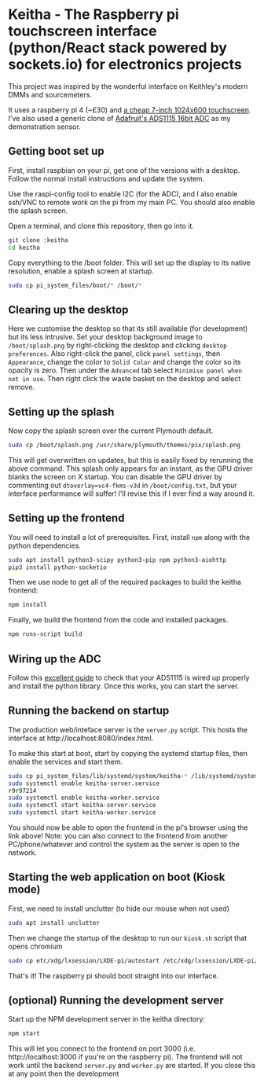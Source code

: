 # Keitha - The Raspberry pi touchscreen interface (python/React stack powered by sockets.io) for electronics projects

This project was inspired by the wonderful interface on Keithley's
modern DMMs and sourcemeters.

It uses a raspberry pi 4 (~£30) and [a cheap 7-inch 1024x600
touchscreen](https://amzn.to/2I995Gk). I've also used a generic clone
of [Adafruit's ADS1115 16bit ADC](https://amzn.to/34WOzBM) as my
demonstration sensor.

## Getting boot set up

First, install raspbian on your pi, get one of the versions with a
desktop. Follow the normal install instructions and update the system.

Use the raspi-config tool to enable I2C (for the ADC), and I also
enable ssh/VNC to remote work on the pi from my main PC. You should
also enable the splash screen.

Open a terminal, and clone this repository, then go into it.

```sh
git clone :keitha
cd keitha
```

Copy everything to the /boot folder. This will set up the display
to its native resolution, enable a splash screen at startup.

```sh
sudo cp pi_system_files/boot/* /boot/*
```

## Clearing up the desktop

Here we customise the desktop so that its still available (for
development) but its less intrusive.  Set your desktop background
image to `/boot/splash.png` by right-clicking the desktop and clicking
`desktop preferences`. Also right-click the panel, click `panel
settings`, then `Appearance`, change the color to `Solid Color` and
change the color so its opacity is zero. Then under the `Advanced` tab
select `Minimise panel when not in use`. Then right click the waste
basket on the desktop and select remove.

## Setting up the splash

Now copy the splash screen over the current Plymouth default.

```sh
sudo cp /boot/splash.png /usr/share/plymouth/themes/pix/splash.png
```

This will get overwritten on updates, but this is easily fixed by
rerunning the above command. This splash only appears for an instant,
as the GPU driver blanks the screen on X startup. You can disable the
GPU driver by commenting out `dtoverlay=vc4-fkms-v3d` in
`/boot/config.txt`, but your interface performance will suffer! I'll
revise this if I ever find a way around it.

## Setting up the frontend

You will need to install a lot of prerequisites. First, install `npm`
along with the python dependencies.

```sh
sudo apt install python3-scipy python3-pip npm python3-aiohttp
pip3 install python-socketio
```

Then we use node to get all of the required packages to build the
keitha frontend:

```sh
npm install
```

Finally, we build the frontend from the code and installed packages.

```sh
npm runs-script build
```

## Wiring up the ADC

Follow this [excellent
guide](https://learn.adafruit.com/raspberry-pi-analog-to-digital-converters/ads1015-slash-ads1115)
to check that your ADS1115 is wired up properly and install the python
library.  Once this works, you can start the
server.


## Running the backend on startup

The production web/inteface server is the `server.py` script. This
hosts the interface at http://localhost:8080/index.html.

To make this start at boot, start by copying the systemd startup
files, then enable the services and start them.

```sh
sudo cp pi_system_files/lib/systemd/system/keitha-* /lib/systemd/system/
sudo systemctl enable keitha-server.service
r9r97214
sudo systemctl enable keitha-worker.service
sudo systemctl start keitha-server.service
sudo systemctl start keitha-worker.service
```

You should now be able to open the frontend in the pi's browser using
the link above! Note: you can also connect to the frontend from
another PC/phone/whatever and control the system as the server is open
to the network.

## Starting the web application on boot (Kiosk mode)

First, we need to install unclutter (to hide our mouse when not used)

```sh 
sudo apt install unclutter
```

Then we change the startup of the desktop to run our `kiosk.sh` script
that opens chromium

```sh
sudo cp etc/xdg/lxsession/LXDE-pi/autostart /etc/xdg/lxsession/LXDE-pi/autostart
```

That's it! The raspberry pi should boot straight into our interface.

## (optional) Running the development server

Start up the NPM development server in the keitha directory:

```sh
npm start
```

This will let you connect to the frontend on port 3000
(i.e. http://localhost:3000 if you're on the raspberry pi). The
frontend will not work until the backend `server.py` and `worker.py`
are started. If you close this at any point then the development 
